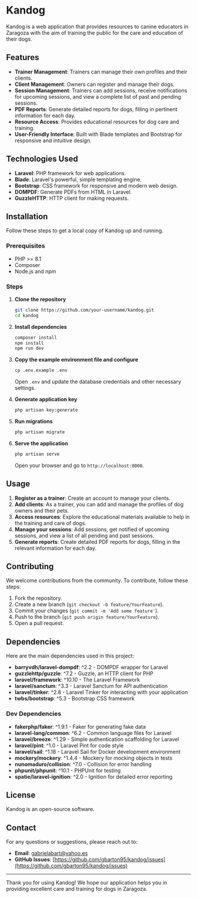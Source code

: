 # Kandog

Kandog is a web application that provides resources to canine educators in Zaragoza with the aim of training the public for the care and education of their dogs.

## Features

- **Trainer Management**: Trainers can manage their own profiles and their clients.
- **Client Management**: Owners can register and manage their dogs.
- **Session Management**: Trainers can add sessions, receive notifications for upcoming sessions, and view a complete list of past and pending sessions.
- **PDF Reports**: Generate detailed reports for dogs, filling in pertinent information for each day.
- **Resource Access**: Provides educational resources for dog care and training.
- **User-Friendly Interface**: Built with Blade templates and Bootstrap for responsive and intuitive design.

## Technologies Used

- **Laravel**: PHP framework for web applications.
- **Blade**: Laravel's powerful, simple templating engine.
- **Bootstrap**: CSS framework for responsive and modern web design.
- **DOMPDF**: Generate PDFs from HTML in Laravel.
- **GuzzleHTTP**: HTTP client for making requests.

## Installation

Follow these steps to get a local copy of Kandog up and running.

### Prerequisites

- PHP >= 8.1
- Composer
- Node.js and npm

### Steps

1. **Clone the repository**

    ```sh
    git clone https://github.com/your-username/kandog.git
    cd kandog
    ```

2. **Install dependencies**

    ```sh
    composer install
    npm install
    npm run dev
    ```

3. **Copy the example environment file and configure**

    ```sh
    cp .env.example .env
    ```

    Open `.env` and update the database credentials and other necessary settings.

4. **Generate application key**

    ```sh
    php artisan key:generate
    ```

5. **Run migrations**

    ```sh
    php artisan migrate
    ```

6. **Serve the application**

    ```sh
    php artisan serve
    ```

    Open your browser and go to `http://localhost:8000`.

## Usage

1. **Register as a trainer**: Create an account to manage your clients.
2. **Add clients**: As a trainer, you can add and manage the profiles of dog owners and their pets.
3. **Access resources**: Explore the educational materials available to help in the training and care of dogs.
4. **Manage your sessions**: Add sessions, get notified of upcoming sessions, and view a list of all pending and past sessions.
5. **Generate reports**: Create detailed PDF reports for dogs, filling in the relevant information for each day.

## Contributing

We welcome contributions from the community. To contribute, follow these steps:

1. Fork the repository.
2. Create a new branch (`git checkout -b feature/YourFeature`).
3. Commit your changes (`git commit -m 'Add some feature'`).
4. Push to the branch (`git push origin feature/YourFeature`).
5. Open a pull request.

## Dependencies

Here are the main dependencies used in this project:

- **barryvdh/laravel-dompdf**: ^2.2 - DOMPDF wrapper for Laravel
- **guzzlehttp/guzzle**: ^7.2 - Guzzle, an HTTP client for PHP
- **laravel/framework**: ^10.10 - The Laravel Framework
- **laravel/sanctum**: ^3.3 - Laravel Sanctum for API authentication
- **laravel/tinker**: ^2.8 - Laravel Tinker for interacting with your application
- **twbs/bootstrap**: ^5.3 - Bootstrap CSS framework

### Dev Dependencies

- **fakerphp/faker**: ^1.9.1 - Faker for generating fake data
- **laravel-lang/common**: ^6.2 - Common language files for Laravel
- **laravel/breeze**: ^1.29 - Simple authentication scaffolding for Laravel
- **laravel/pint**: ^1.0 - Laravel Pint for code style
- **laravel/sail**: ^1.18 - Laravel Sail for Docker development environment
- **mockery/mockery**: ^1.4.4 - Mockery for mocking objects in tests
- **nunomaduro/collision**: ^7.0 - Collision for error handling
- **phpunit/phpunit**: ^10.1 - PHPUnit for testing
- **spatie/laravel-ignition**: ^2.0 - Ignition for detailed error reporting

## License

Kandog is an open-source software.

## Contact

For any questions or suggestions, please reach out to:

- **Email**: gabrielabart@yahoo.es
- **GitHub Issues**: [https://github.com/gbarton95/kandog/issues](https://github.com/gbarton95/kandog/issues)

---

Thank you for using Kandog! We hope our application helps you in providing excellent care and training for dogs in Zaragoza.
